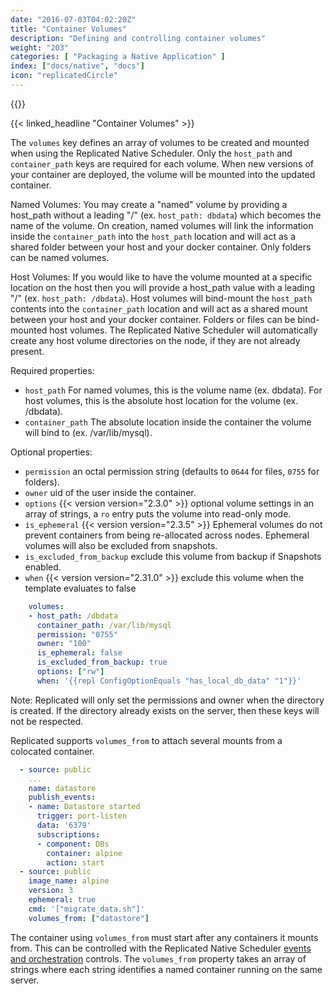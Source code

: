 ```yaml
---
date: "2016-07-03T04:02:20Z"
title: "Container Volumes"
description: "Defining and controlling container volumes"
weight: "203"
categories: [ "Packaging a Native Application" ]
index: ["docs/native", "docs"]
icon: "replicatedCircle"
---
```


{{<legacynotice name="native">}}

{{< linked_headline "Container Volumes" >}}

The `volumes` key defines an array of volumes to be created and mounted when using the Replicated Native Scheduler. Only the `host_path` and `container_path` keys are required for each volume. When new versions of your container are deployed, the volume will be mounted into the updated container.

Named Volumes: You may create a "named" volume by providing a host_path without a leading "/" (ex. `host_path: dbdata`) which becomes the name of the volume. On creation, named volumes will link the information inside the `container_path` into the `host_path` location and will act as a shared folder between your host and your docker container. Only folders can be named volumes.

Host Volumes: If you would like to have the volume mounted at a specific location on the host then you will provide a host_path value with a leading "/" (ex. `host_path: /dbdata`). Host volumes will bind-mount the `host_path` contents into the `container_path` location and will act as a shared mount between your host and your docker container. Folders or files can be bind-mounted host volumes. The Replicated Native Scheduler will automatically create any host volume directories on the node, if they are not already present.

Required properties:

- `host_path` For named volumes, this is the volume name (ex. dbdata). For host volumes, this is the absolute host location for the volume (ex. /dbdata).
- `container_path` The absolute location inside the container the volume will bind to (ex. /var/lib/mysql).

Optional properties:

- `permission` an octal permission string (defaults to `0644` for files, `0755` for folders).
- `owner` uid of the user inside the container.
- `options` {{< version version="2.3.0" >}} optional volume settings in an array of strings, a `ro` entry puts the volume into read-only mode.
- `is_ephemeral` {{< version version="2.3.5" >}} Ephemeral volumes do not prevent containers from being re-allocated across nodes. Ephemeral volumes will also be excluded from snapshots.
- `is_excluded_from_backup` exclude this volume from backup if Snapshots enabled.
- `when` {{< version version="2.31.0" >}} exclude this volume when the template evaluates to false

```yaml
    volumes:
    - host_path: /dbdata
      container_path: /var/lib/mysql
      permission: "0755"
      owner: "100"
      is_ephemeral: false
      is_excluded_from_backup: true
      options: ["rw"]
      when: '{{repl ConfigOptionEquals "has_local_db_data" "1"}}'
```

Note: Replicated will only set the permissions and owner when the directory is created. If the directory already exists on the server, then these keys will not be respected.

Replicated supports `volumes_from` to attach several mounts from a colocated container.

```yaml
  - source: public
    ...
    name: datastore
    publish_events:
    - name: Datastore started
      trigger: port-listen
      data: '6379'
      subscriptions:
      - component: DBs
        container: alpine
        action: start
  - source: public
    image_name: alpine
    version: 3
    ephemeral: true
    cmd: '["migrate_data.sh"]'
    volumes_from: ["datastore"]
```

The container using `volumes_from` must start after any containers it mounts from. This can be controlled with the Replicated Native Scheduler [events and orchestration](/docs/native/packaging-an-application/events-and-orchestration/) controls. The `volumes_from` property takes an array of strings where each string identifies a named container running on the same server.
